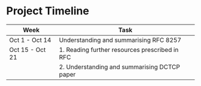 # Project Timeline

| Week  | Task |
| ------------- | ------------- |
| Oct 1 - Oct 14  | Understanding and summarising RFC 8257  |
| Oct 15 - Oct 21 |1. Reading further resources prescribed in RFC  |
|                |2. Understanding and summarising DCTCP paper  |